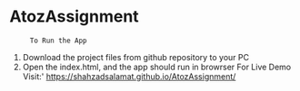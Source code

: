 # AtozAssignment
         To Run the App
1. Download the project files from github repository to your PC
2. Open the index.html, and the app should run in browrser
         For Live Demo Visit:'
    https://shahzadsalamat.github.io/AtozAssignment/
